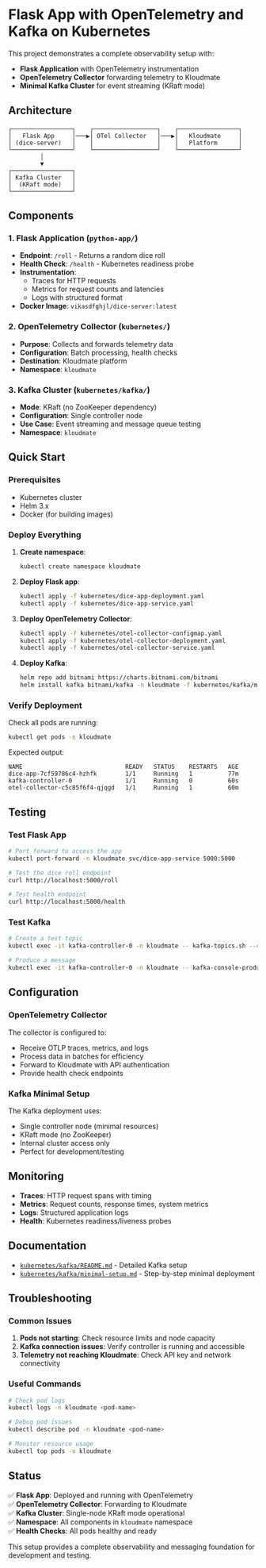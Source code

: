 # Flask App with OpenTelemetry and Kafka on Kubernetes

This project demonstrates a complete observability setup with:

- **Flask Application** with OpenTelemetry instrumentation
- **OpenTelemetry Collector** forwarding telemetry to Kloudmate
- **Minimal Kafka Cluster** for event streaming (KRaft mode)

## Architecture

```
┌─────────────────┐    ┌──────────────────┐    ┌─────────────────┐
│   Flask App     │───▶│ OTel Collector   │───▶│   Kloudmate     │
│ (dice-server)   │    │                  │    │   Platform      │
└─────────────────┘    └──────────────────┘    └─────────────────┘
         │                                              
         ▼                                              
┌─────────────────┐                                     
│ Kafka Cluster   │                                     
│  (KRaft mode)   │                                     
└─────────────────┘                                     
```

## Components

### 1. Flask Application (`python-app/`)

- **Endpoint**: `/roll` - Returns a random dice roll
- **Health Check**: `/health` - Kubernetes readiness probe
- **Instrumentation**: 
  - Traces for HTTP requests
  - Metrics for request counts and latencies  
  - Logs with structured format
- **Docker Image**: `vikasdfghjl/dice-server:latest`

### 2. OpenTelemetry Collector (`kubernetes/`)

- **Purpose**: Collects and forwards telemetry data
- **Configuration**: Batch processing, health checks
- **Destination**: Kloudmate platform
- **Namespace**: `kloudmate`

### 3. Kafka Cluster (`kubernetes/kafka/`)

- **Mode**: KRaft (no ZooKeeper dependency)
- **Configuration**: Single controller node
- **Use Case**: Event streaming and message queue testing
- **Namespace**: `kloudmate`

## Quick Start

### Prerequisites

- Kubernetes cluster
- Helm 3.x
- Docker (for building images)

### Deploy Everything

1. **Create namespace**:
   ```bash
   kubectl create namespace kloudmate
   ```

2. **Deploy Flask app**:
   ```bash
   kubectl apply -f kubernetes/dice-app-deployment.yaml
   kubectl apply -f kubernetes/dice-app-service.yaml
   ```

3. **Deploy OpenTelemetry Collector**:
   ```bash
   kubectl apply -f kubernetes/otel-collector-configmap.yaml
   kubectl apply -f kubernetes/otel-collector-deployment.yaml
   kubectl apply -f kubernetes/otel-collector-service.yaml
   ```

4. **Deploy Kafka**:
   ```bash
   helm repo add bitnami https://charts.bitnami.com/bitnami
   helm install kafka bitnami/kafka -n kloudmate -f kubernetes/kafka/minimal-values.yaml
   ```

### Verify Deployment

Check all pods are running:

```bash
kubectl get pods -n kloudmate
```

Expected output:
```
NAME                             READY   STATUS    RESTARTS   AGE
dice-app-7cf59786c4-hzhfk        1/1     Running   1          77m
kafka-controller-0               1/1     Running   0          60s
otel-collector-c5c85f6f4-qjqgd   1/1     Running   1          60m
```

## Testing

### Test Flask App

```bash
# Port forward to access the app
kubectl port-forward -n kloudmate svc/dice-app-service 5000:5000

# Test the dice roll endpoint
curl http://localhost:5000/roll

# Test health endpoint
curl http://localhost:5000/health
```

### Test Kafka

```bash
# Create a test topic
kubectl exec -it kafka-controller-0 -n kloudmate -- kafka-topics.sh --create --topic test-topic --bootstrap-server localhost:9092 --partitions 1 --replication-factor 1

# Produce a message
kubectl exec -it kafka-controller-0 -n kloudmate -- kafka-console-producer.sh --topic test-topic --bootstrap-server localhost:9092
```

## Configuration

### OpenTelemetry Collector

The collector is configured to:
- Receive OTLP traces, metrics, and logs
- Process data in batches for efficiency
- Forward to Kloudmate with API authentication
- Provide health check endpoints

### Kafka Minimal Setup

The Kafka deployment uses:
- Single controller node (minimal resources)
- KRaft mode (no ZooKeeper)
- Internal cluster access only
- Perfect for development/testing

## Monitoring

- **Traces**: HTTP request spans with timing
- **Metrics**: Request counts, response times, system metrics
- **Logs**: Structured application logs
- **Health**: Kubernetes readiness/liveness probes

## Documentation

- [`kubernetes/kafka/README.md`](kubernetes/kafka/README.md) - Detailed Kafka setup
- [`kubernetes/kafka/minimal-setup.md`](kubernetes/kafka/minimal-setup.md) - Step-by-step minimal deployment

## Troubleshooting

### Common Issues

1. **Pods not starting**: Check resource limits and node capacity
2. **Kafka connection issues**: Verify controller is running and accessible
3. **Telemetry not reaching Kloudmate**: Check API key and network connectivity

### Useful Commands

```bash
# Check pod logs
kubectl logs -n kloudmate <pod-name>

# Debug pod issues
kubectl describe pod -n kloudmate <pod-name>

# Monitor resource usage
kubectl top pods -n kloudmate
```

## Status

✅ **Flask App**: Deployed and running with OpenTelemetry  
✅ **OpenTelemetry Collector**: Forwarding to Kloudmate  
✅ **Kafka Cluster**: Single-node KRaft mode operational  
✅ **Namespace**: All components in `kloudmate` namespace  
✅ **Health Checks**: All pods healthy and ready  

This setup provides a complete observability and messaging foundation for development and testing.